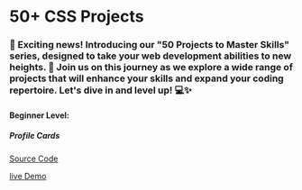 # 50+ CSS Projects

### 📢 Exciting news! Introducing our "50 Projects to Master Skills" series, designed to take your web development abilities to new heights. 🌟 Join us on this journey as we explore a wide range of projects that will enhance your skills and expand your coding repertoire. Let's dive in and level up! 💻✨

#### Beginner Level:
##### Profile Cards
[Source Code](https://github.com/start-up0/Profile-Card)

[live Demo](https://start-up0.github.io/Profile-Card/)
